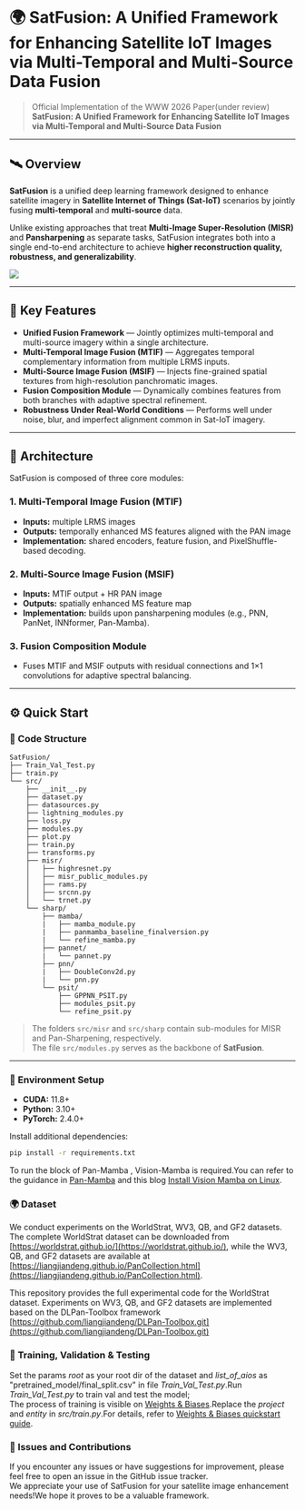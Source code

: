 # 🌍 SatFusion: A Unified Framework for Enhancing Satellite IoT Images via Multi-Temporal and Multi-Source Data Fusion

> Official Implementation of the WWW 2026 Paper(under review)  
> **SatFusion: A Unified Framework for Enhancing Satellite IoT Images via Multi-Temporal and Multi-Source Data Fusion**

---

## 🛰️ Overview

**SatFusion** is a unified deep learning framework designed to enhance satellite imagery in **Satellite Internet of Things (Sat-IoT)** scenarios by jointly fusing **multi-temporal** and **multi-source** data.

Unlike existing approaches that treat **Multi-Image Super-Resolution (MISR)** and **Pansharpening** as separate tasks, SatFusion integrates both into a single end-to-end architecture to achieve **higher reconstruction quality, robustness, and generalizability**.

![](https://github.com/dllgyufei/SatFusion/blob/main/F3.png)  

---

## 🔬 Key Features

- **Unified Fusion Framework** — Jointly optimizes multi-temporal and multi-source imagery within a single architecture.  
- **Multi-Temporal Image Fusion (MTIF)** — Aggregates temporal complementary information from multiple LRMS inputs.  
- **Multi-Source Image Fusion (MSIF)** — Injects fine-grained spatial textures from high-resolution panchromatic images.  
- **Fusion Composition Module** — Dynamically combines features from both branches with adaptive spectral refinement.  
- **Robustness Under Real-World Conditions** — Performs well under noise, blur, and imperfect alignment common in Sat-IoT imagery.  

---

## 🧩 Architecture

SatFusion is composed of three core modules:

### 1. Multi-Temporal Image Fusion (MTIF)
- **Inputs:** multiple LRMS images 
- **Outputs:** temporally enhanced MS features aligned with the PAN image  
- **Implementation:** shared encoders, feature fusion, and PixelShuffle-based decoding.

### 2. Multi-Source Image Fusion (MSIF)
- **Inputs:** MTIF output + HR PAN image  
- **Outputs:** spatially enhanced MS feature map  
- **Implementation:** builds upon pansharpening modules (e.g., PNN, PanNet, INNformer, Pan-Mamba).

### 3. Fusion Composition Module
- Fuses MTIF and MSIF outputs with residual connections and 1×1 convolutions for adaptive spectral balancing.
---

## ⚙️ Quick Start

### 📁 Code Structure
```
SatFusion/
├── Train_Val_Test.py
├── train.py
└── src/
    ├── __init__.py
    ├── dataset.py
    ├── datasources.py
    ├── lightning_modules.py
    ├── loss.py
    ├── modules.py
    ├── plot.py
    ├── train.py
    ├── transforms.py
    ├── misr/
    │   ├── highresnet.py
    │   ├── misr_public_modules.py
    │   ├── rams.py
    │   ├── srcnn.py
    │   └── trnet.py
    └── sharp/
        ├── mamba/
        |   ├── mamba_module.py
        |   ├── panmamba_baseline_finalversion.py
        |   └── refine_mamba.py      
        ├── pannet/
        |   └── pannet.py
        ├── pnn/
        |   ├── DoubleConv2d.py
        |   └── pnn.py
        └── psit/
            ├── GPPNN_PSIT.py
            ├── modules_psit.py
            └── refine_psit.py
```
> The folders `src/misr` and `src/sharp` contain sub-modules for MISR and Pan-Sharpening, respectively.  
> The file `src/modules.py` serves as the backbone of **SatFusion**.  
---

### 🧱 Environment Setup

- **CUDA:** 11.8+  
- **Python:** 3.10+  
- **PyTorch:** 2.4.0+  

Install additional dependencies:
```bash
pip install -r requirements.txt
```
To run the block of Pan-Mamba , Vision-Mamba is required.You can refer to the guidance in [Pan-Mamba](https://github.com/alexhe101/pan-mamba) and this blog [Install Vision Mamba on Linux](https://zhuanlan.zhihu.com/p/687359086).


### 🌍 Dataset
We conduct experiments on the WorldStrat, WV3, QB, and GF2 datasets.
The complete WorldStrat dataset can be downloaded from [https://worldstrat.github.io/](https://worldstrat.github.io/), while the WV3, QB, and GF2 datasets are available at [https://liangjiandeng.github.io/PanCollection.html](https://liangjiandeng.github.io/PanCollection.html).

This repository provides the full experimental code for the WorldStrat dataset. Experiments on WV3, QB, and GF2 datasets are implemented based on the DLPan-Toolbox framework [https://github.com/liangjiandeng/DLPan-Toolbox.git](https://github.com/liangjiandeng/DLPan-Toolbox.git)


### 🚀 Training, Validation & Testing
Set the params *root* as your root dir of the dataset and *list_of_aios* as "pretrained_model/final_split.csv" in file *Train_Val_Test.py*.Run *Train_Val_Test.py* to train val and test the model;    
The process of training is visible on [Weights & Biases](wandb.ai).Replace the *project* and *entity* in *src/train.py*.For details, refer to [Weights & Biases quickstart guide](https://wandb.ai/quickstart?).



### 🤝 Issues and Contributions
If you encounter any issues or have suggestions for improvement, please feel free to open an issue in the GitHub issue tracker.   
We appreciate your use of SatFusion for your satellite image enhancement needs!We hope it proves to be a valuable framework.
